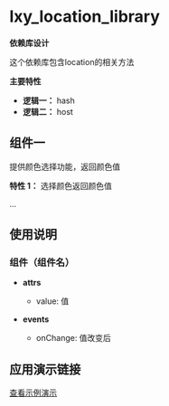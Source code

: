 # lxy_location_library

**依赖库设计**

这个依赖库包含location的相关方法

**主要特性**

- **逻辑一：** hash
- **逻辑二：** host

## 组件一
提供颜色选择功能，返回颜色值

**特性 1：**  选择颜色返回颜色值


...

## 使用说明

### 组件（组件名）

- **attrs**
  - value: 值


- **events**
  - onChange: 值改变后


## 应用演示链接

[查看示例演示](示例演示链接)
